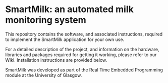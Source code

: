 # SmartMilk: an automated milk monitoring system
 
This repository contains the software, and associated instructions, required to implement the SmartMilk application for your own use. 

For a detailed description of the project, and information on the hardware, libraries and packages required for getting it working, please refer to our Wiki. Installation instructions are provided below.

SmartMilk was developed as part of the Real Time Embedded Programming module at the University of Glasgow.


